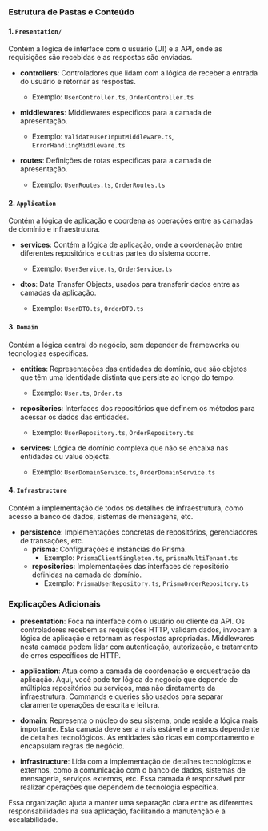 ### Estrutura de Pastas e Conteúdo

#### 1. `Presentation/`
Contém a lógica de interface com o usuário (UI) e a API, onde as requisições são recebidas e as respostas são enviadas.

- **controllers**: Controladores que lidam com a lógica de receber a entrada do usuário e retornar as respostas.
  - Exemplo: `UserController.ts`, `OrderController.ts`
  
- **middlewares**: Middlewares específicos para a camada de apresentação.
  - Exemplo: `ValidateUserInputMiddleware.ts`, `ErrorHandlingMiddleware.ts`
  
- **routes**: Definições de rotas específicas para a camada de apresentação.
  - Exemplo: `UserRoutes.ts`, `OrderRoutes.ts`

#### 2. `Application`
Contém a lógica de aplicação e coordena as operações entre as camadas de domínio e infraestrutura. 

- **services**: Contém a lógica de aplicação, onde a coordenação entre diferentes repositórios e outras partes do sistema ocorre.
  - Exemplo: `UserService.ts`, `OrderService.ts`

- **dtos**: Data Transfer Objects, usados para transferir dados entre as camadas da aplicação.
  - Exemplo: `UserDTO.ts`, `OrderDTO.ts`

#### 3. `Domain`
Contém a lógica central do negócio, sem depender de frameworks ou tecnologias específicas.

- **entities**: Representações das entidades de domínio, que são objetos que têm uma identidade distinta que persiste ao longo do tempo.
  - Exemplo: `User.ts`, `Order.ts`
  
- **repositories**: Interfaces dos repositórios que definem os métodos para acessar os dados das entidades.
  - Exemplo: `UserRepository.ts`, `OrderRepository.ts`
  
- **services**: Lógica de domínio complexa que não se encaixa nas entidades ou value objects.
  - Exemplo: `UserDomainService.ts`, `OrderDomainService.ts`

#### 4. `Infrastructure`
Contém a implementação de todos os detalhes de infraestrutura, como acesso a banco de dados, sistemas de mensagens, etc.

- **persistence**: Implementações concretas de repositórios, gerenciadores de transações, etc.
  - **prisma**: Configurações e instâncias do Prisma.
    - Exemplo: `PrismaClientSingleton.ts`, `prismaMultiTenant.ts`
  - **repositories**: Implementações das interfaces de repositório definidas na camada de domínio.
    - Exemplo: `PrismaUserRepository.ts`, `PrismaOrderRepository.ts`

### Explicações Adicionais

- **presentation**: Foca na interface com o usuário ou cliente da API. Os controladores recebem as requisições HTTP, validam dados, invocam a lógica de aplicação e retornam as respostas apropriadas. Middlewares nesta camada podem lidar com autenticação, autorização, e tratamento de erros específicos de HTTP.

- **application**: Atua como a camada de coordenação e orquestração da aplicação. Aqui, você pode ter lógica de negócio que depende de múltiplos repositórios ou serviços, mas não diretamente da infraestrutura. Commands e queries são usados para separar claramente operações de escrita e leitura.
  
- **domain**: Representa o núcleo do seu sistema, onde reside a lógica mais importante. Esta camada deve ser a mais estável e a menos dependente de detalhes tecnológicos. As entidades são ricas em comportamento e encapsulam regras de negócio.

- **infrastructure**: Lida com a implementação de detalhes tecnológicos e externos, como a comunicação com o banco de dados, sistemas de mensageria, serviços externos, etc. Essa camada é responsável por realizar operações que dependem de tecnologia específica.

Essa organização ajuda a manter uma separação clara entre as diferentes responsabilidades na sua aplicação, facilitando a manutenção e a escalabilidade.